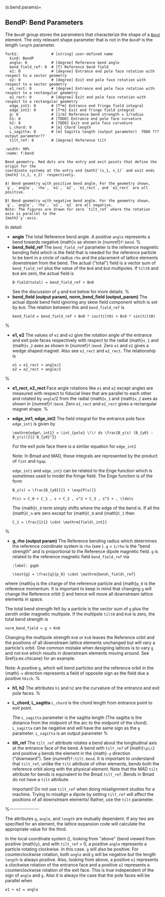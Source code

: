 (s:bend.params)=
## BendP: Bend Parameters

The `BendP` group stores the parameters that characterize the shape of a [`Bend`](#s:bend) element. 
The only relevant shape parameter that is not in the `BendP` is the
length `length` parameter.

```{code} yaml
fork1:               # [string] user-defined name
  kind: BendP
  angle: 0           # [degree] Reference bend angle
  bend_field_ref: 0  # [T] Reference bend field
  e1: 0              # [degree] Entrance end pole face rotation with respect to a sector geometry
  e2: 0              # [degree] Exit end pole face rotation with respect to a sector geometry
  e1_rect: 0         # [degree] Entrance end pole face rotation with respect to a rectangular geometry
  e2_rect: 0         # [degree] Exit end pole face rotation with respect to a rectangular geometry
  edge_int1: 0       # [T*m] Entrance end fringe field integral
  edge_int2: 0       # [T*m] Exit end fringe field integral
  g: 0               # [1/m] Reference bend strength = 1/radius
  h1: 0              # [TODO] Entrance end pole face curvature
  h2: 0              # [TODO] Exit end pole face curvature
  L_chord: 0         # [m] Chord length
  L_sagitta: 0       # [m] Sagitta length (output parameter)  TODO ??? output parameter??
  tilt_ref: 0        # [degree] Reference tilt
```

```{figure} figures/bend.svg
:width: 90%
:name: f:bend
 
Bend geometry. Red dots are the entry and exit points that define the origin for the
coordinate systems at the entry end {math}`(s_1, x_1)` and exit ends {math}`(s_2, x_2)` respectively.

A) Bend geometry with positive bend angle. For the geometry shown,
`g`, `angle`, `rho`, `e1`, `e2`, `e1_rect`, and `e2_rect` are all positive.

B) Bend geometry with negative bend angle. For the geometry shown,
`g`, `angle`, `rho`, `e1`, `e2` are all negative.
Note: The figures are drawn for zero `tilt_ref` where the rotation axis is parallel to the
{math}`y`-axis.
```

In detail:
- **angle**
The total Reference bend angle. A positive `angle` represents a
bend towards negative {math}`x` as shown in {numref}`f:bend`.
%
- **bend_field_ref**
The `bend_field_ref` parameter is the reference magnetic bending field which is the field
that is needed for the reference particle to be bent in a circle of radius `rho`
and the placement of lattice elements downstream from the bend. The actual ("total") field is
a vector sum of
`bend_field_ref` plus the value of the `Bn0`  and `Bs0` multipoles. If `tilt0` and `Bs0`
are zero, the actual field is
  ```{code} yaml
  B-field(total) = bend_field_ref + Bn0
  ```
  See the discussion of `g` and `Kn0` below for more details.
%
- **bend_field (output param), norm_bend_field (output_param)**
The actual dipole bend field ignoring any skew field component which is set by `Bs0`.
The relation between this and `bend_field_ref` is
  ```{code} yaml
  bend_field = bend_field_ref + Bn0 * cos(tilt0) + Bs0 * sin(tilt0)
  ```
%
- **e1, e2**
The values of `e1` and `e2` give the rotation angle of the entrance and exit pole faces
respectively with respect to the radial {math}`x_1` and {math}`x_2` axes as shown in {numref}`f:bend`.
Zero `e1` and `e2` gives a wedge shaped magnet.
Also see `e1_rect` and `e2_rect`. The relationship is
  ```{code} yaml
  e1 = e1_rect + angle/2 
  e2 = e2_rect + angle/2
  ```
%
- **e1_rect, e2_rect**
Face angle rotations like `e1` and `e2` except angles are measured with respect to
fiducial lines that are parallel to each other and rotated by `angle`/2 from the radial
{math}`x_1` and {math}`x_2` axes as shown in {numref}`f:bend`.
Zero `e1_rect` and `e2_rect` gives a rectangular magnet shape.
%
- **edge_int1, edge_int2**
The field integral for the entrance pole face `edge_int1` is given by
  ```{math}
  \mathrm{edge\_int1} = \int_{pole} \!\! ds \frac{B_y(s) (B_{y0} - B_y(s))}{2 B_{y0}^2}
  ```
  For the exit pole face there is a similar equation for `edge_int2`

  Note: In Bmad and MAD, these integrals are represented by the product of `fint` and `hgap`.

  `edge_int1` and `edge_int2` can be related to the Enge function which is sometimes used to model the
  fringe field. The Enge function is of the form
  ```{math}
  B_y(s) = \frac{B_{y0}}{1 + \exp[P(s)]}
  ```
  ```{math}
  P(s) = C_0 + C_1 , s + C_2 , s^2 + C_3 , s^3 + , \ldots
  ```
  The {math}`C_0` term simply shifts where the edge of the bend is. If all the {math}`C_n` are zero except for
  {math}`C_0` and {math}`C_1` then
  ```{math}
  C_1 = \frac{1}{2 \cdot \mathrm{field\_int}}
  ```
%
- **g, rho (output param)**
The Reference bending radius which determines the reference coordinate system is `rho` (see
[](#s:coords)). `g` = `1/rho` is the "bend strength" and is proportional to the Reference
dipole magnetic field. `g` is related to the reference magnetic field `bend_field_ref` via
  ```{math}
  :label: gqpb

  \text{g} = \frac{q}{p_0} \cdot \mathrm{bend\_field\_ref}
  ```
where {math}`q` is the charge of the reference particle and {math}`p_0` is the reference momentum. It is
important to keep in mind that changing `g` will change the Reference orbit ([](#s:coords.3)) and
hence will move all downstream lattice elements in space.

  The total bend strength felt by a particle is the vector sum of `g` plus the zeroth order
magnetic multipole. If the multipole `tilt0` and `Ks0` is zero, the total bend strength is
  ```{code} yaml
  norm_bend_field = g + Kn0
  ```
  Changing the multipole strength `Kn0` or `Ks0` leaves the Reference orbit and the positions of
all downstream lattice elements
unchanged but will vary a particle's orbit. One common mistake when designing lattices is to vary
`g` and not `Kn0` which results in downstream elements moving around. See Sref{s:ex.chicane}
for an example.

  Note: A positive `g`, which will bend particles and the reference orbit in the {math}`-x` direction
represents a field of opposite sign as the field due a positive `hkick`.
%
- **h1, h2**
The attributes `h1` and `h2` are the curvature of the entrance and exit pole faces.
%
- **L_chord, L_sagitta** 
`L_chord` is the chord length from entrance point to exit point.

  The `L_sagitta` parameter is the sagitta length (The sagitta is the distance
from the midpoint of the arc to the midpoint of the chord). `L_sagitta` can be negative and will have
the same sign as the `g` parameter. `L_sagitta` is an output parameter
%
- **tilt_ref**
The `tilt_ref` attribute rotates a bend about the longitudinal axis at the entrance face of the
bend. A bend with `tilt_ref` of {math}`\pi/2` and positive `g` bends the element in the {math}`-y`
direction ("downward"). See {numref}`f:tilt.bend`. It is important to understand that `tilt_ref`,
unlike the `tilt` attribute of other elements, bends both the reference orbit along with the
physical element. Note that the MAD `tilt` attribute for bends is equivalent to the Bmad
`tilt_ref`. Bends in Bmad do not have a `tilt` attribute.

  Important! Do not use `tilt_ref` when doing misalignment studies for a machine. Trying to misalign
a dipole by setting `tilt_ref` will affect the positions of all downstream elements! Rather, use the
`tilt` parameter.

%---------------

  The attributes `g`, `angle`, and `length` are mutually dependent. If any two are specified for
an element, the lattice expansion code will calculate the appropriate value for the third.

  In the local coordinate system ([](#s:coords)), looking from "above" (bend viewed from positive
{math}`y`), and with `tilt_ref` = 0, a positive `angle` represents a particle rotating clockwise. In
this case. `g` will also be positive. For counterclockwise rotation, both `angle` and `g`
will be negative but the length `length` is always positive. Also, looking from above, a positive
`e1` represents a clockwise rotation of the entrance face and a positive `e2` represents a
counterclockwise rotation of the exit face. This is true independent of the sign of `angle` and
`g`. Also it is always the case that the pole faces will be parallel when
  ```{code} yaml
  e1 + e2 = angle
  ```
